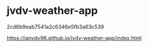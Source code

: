 # jvdv-weather-app

2cd6b9eab7541a2c6346e5fb3a63c539

https://janvdv96.github.io/jvdv-weather-app/index.html
